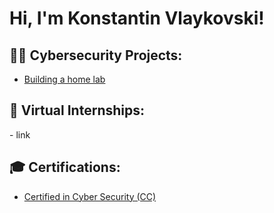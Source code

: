 <h1>Hi, I'm Konstantin Vlaykovski! <br/></h1>

<h2>👨‍💻 Cybersecurity Projects:</h2>

- [Building a home lab](https://github.com/Konstantin-Vlaykovski/HomeLab/tree/main)

<h2>🚀 Virtual Internships:</h2>
  - link

<h2>🎓 Certifications:</h2>

- [Certified in Cyber Security (CC)](https://github.com/Konstantin-Vlaykovski/Certified-in-Cybersecurity-CC)
